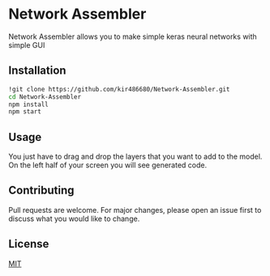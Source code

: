 # Network Assembler

Network Assembler allows you to make simple keras neural networks with simple GUI

## Installation

```bash
!git clone https://github.com/kir486680/Network-Assembler.git
cd Network-Assembler
npm install
npm start
```

## Usage

You just have to drag and drop the layers that you want to add to the model. On the left half of your screen you will see generated code.

## Contributing
Pull requests are welcome. For major changes, please open an issue first to discuss what you would like to change.

## License
[MIT](https://choosealicense.com/licenses/mit/)
